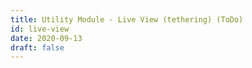 ```yaml
---
title: Utility Module - Live View (tethering) (ToDo)
id: live-view
date: 2020-09-13
draft: false
---
```


